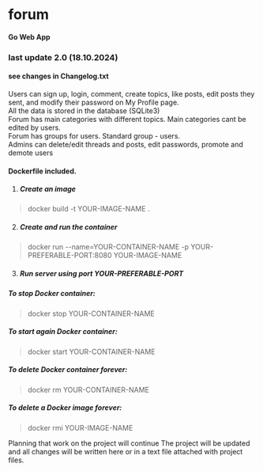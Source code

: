 # forum
#### Go Web App
### last update 2.0 (18.10.2024)
#### see changes in Changelog.txt

<p>Users can sign up, login, comment, create topics, like posts, edit posts they sent, and modify their password on My Profile page.<br>
All the data is stored in the database (SQLite3)<br>
Forum has main categories with different topics. Main categories cant be edited by users.<br>
Forum has groups for users. Standard group - users.<br>
Admins can delete/edit threads and posts, edit passwords, promote and demote users</p>

#### Dockerfile included.
1) ##### Create an image
> docker build -t YOUR-IMAGE-NAME .
2) ##### Create and run the container
> docker run --name=YOUR-CONTAINER-NAME -p YOUR-PREFERABLE-PORT:8080 YOUR-IMAGE-NAME
3) ##### Run server using port YOUR-PREFERABLE-PORT

##### To stop Docker container: 
> docker stop YOUR-CONTAINER-NAME
##### To start again Docker container: 
> docker start YOUR-CONTAINER-NAME
##### To delete Docker container forever: 
> docker rm YOUR-CONTAINER-NAME
##### To delete a Docker image forever: 
> docker rmi YOUR-IMAGE-NAME

Planning that work on the project will continue
The project will be updated and all changes will be written here or in a text file attached with project files.